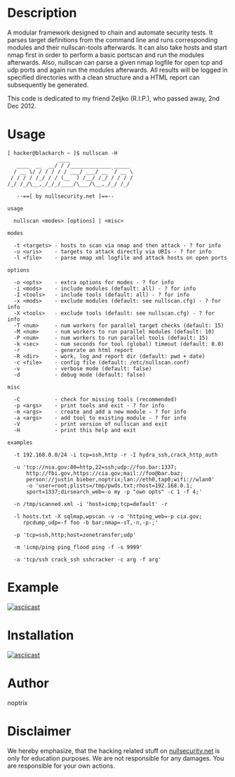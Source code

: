 # Description
A modular framework designed to chain and automate security tests. It parses
target definitions from the command line and runs corresponding modules and
their nullscan-tools afterwards. It can also take hosts and start nmap first in
order to perform a basic portscan and run the modules afterwards. Also, nullscan
can parse a given nmap logfile for open tcp and udp ports and again run the
modules afterwards. All results will be logged in specified directories with a
clean structure and a HTML report can subsequently be generated.

This code is dedicated to my friend Zeljko (R.I.P.), who passed away,
2nd Dec 2012.

# Usage

```
[ hacker@blackarch ~ ]$ nullscan -H
                ____
   ____  __  __/ / /_____________ _____
  / __ \/ / / / / / ___/ ___/ __ `/ __ \
 / / / / /_/ / / (__  ) /__/ /_/ / / / /
/_/ /_/\__,_/_/_/____/\___/\__,_/_/ /_/

   --==[ by nullsecurity.net ]==--

usage

  nullscan <modes> [options] | <misc>

modes

  -t <targets> - hosts to scan via nmap and then attack - ? for info
  -u <uris>    - targets to attack directly via URIs - ? for info
  -l <file>    - parse nmap xml logfile and attack hosts on open ports

options

  -o <opts>    - extra options for modes - ? for info
  -i <mods>    - include modules (default: all) - ? for info
  -I <tools>   - include tools (default: all) - ? for info
  -x <mods>    - exclude modules (default: see nullscan.cfg) - ? for info
  -X <tools>   - exclude tools (default: see nullscan.cfg) - ? for info
  -T <num>     - num workers for parallel target checks (default: 15)
  -M <num>     - num workers to run parallel modules (default: 10)
  -P <num>     - num workers to run parallel tools (default: 15)
  -k <sec>     - num seconds for tool (global) timeout (default: 0.0)
  -r           - generate an html report
  -R <dir>     - work, log and report dir (default: pwd + date)
  -c <file>    - config file (default: /etc/nullscan.conf)
  -v           - verbose mode (default: false)
  -d           - debug mode (default: false)

misc

  -C           - check for missing tools (recommended)
  -p <args>    - print tools and exit - ? for info
  -m <args>    - create and add a new module - ? for info
  -a <args>    - add tool to existing module - ? for info
  -V           - print version of nullscan and exit
  -H           - print this help and exit

examples

  -t 192.168.0.0/24 -i tcp=ssh,http -r -I hydra_ssh,crack_http_auth

  -u 'tcp://nsa.gov:80=http,22=ssh;udp://foo.bar:1337;
      http://fbi.gov,https://cia.gov;mail://foo@bar.baz;
      person://justin bieber,noptrix;lan://eth0,tap0;wifi://wlan0'
      -o 'user=root;plists=/tmp/pwds.txt;rhost=192.168.0.1;
      sport=1337;dirsearch_web=-o my -p "own opts" -c 1 -f 4;'

  -n /tmp/scanned.xml -i 'host=icmp;tcp=default' -r

  -l hosts.txt -X sqlmap,wpscan -v -o 'httping_web=-p cia.gov;
     rpcdump_udp=-f foo -b bar;nmap=-sT,-n,-p-;'

  -p 'tcp=ssh,http;host=zonetransfer;udp'

  -m 'icmp/ping ping_flood ping -f -s 9999'

  -a 'tcp/ssh crack_ssh sshcracker -c arg -f arg'
```

# Example

[![asciicast](https://asciinema.org/a/t9PLEWgamKH70NLrd4Pze1I6a.png)](https://asciinema.org/a/t9PLEWgamKH70NLrd4Pze1I6a)

# Installation

[![asciicast](https://asciinema.org/a/fWFJ1JFV8obXq7aqywit8Qct9.png)](https://asciinema.org/a/fWFJ1JFV8obXq7aqywit8Qct9)

# Author
noptrix

# Disclaimer
We hereby emphasize, that the hacking related stuff on
[nullsecurity.net](http://nullsecurity.net) is only for education purposes.
We are not responsible for any damages. You are responsible for your own
actions.
